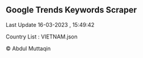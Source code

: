 

## Google Trends Keywords Scraper 
 
Last Update 16-03-2023 , 15:49:42

Country List :
VIETNAM.json



© Abdul Muttaqin 

